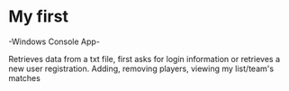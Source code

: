 # My first
-Windows Console App-

Retrieves data from a txt file, first asks for login information or retrieves a new user registration.
Adding, removing players, viewing my list/team's matches
